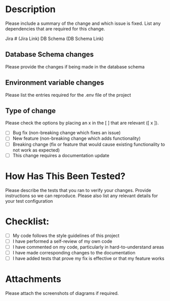 # Description

Please include a summary of the change and which issue is fixed. List any dependencies that are required for this change.

Jira # (Jira Link)
DB Schema (DB Schema Link)

## Database Schema changes
Please provide the changes if being made in the database schema


## Environment variable changes
Please list the entries required for the .env file of the project

## Type of change

Please check the options by placing an x in the [ ] that are relevant ([ x ]).

- [ ] Bug fix (non-breaking change which fixes an issue)
- [ ] New feature (non-breaking change which adds functionality)
- [ ] Breaking change (fix or feature that would cause existing functionality to not work as expected)
- [ ] This change requires a documentation update

# How Has This Been Tested?

Please describe the tests that you ran to verify your changes. Provide instructions so we can reproduce. Please also list any relevant details for your test configuration

# Checklist:

- [ ] My code follows the style guidelines of this project
- [ ] I have performed a self-review of my own code
- [ ] I have commented on my code, particularly in hard-to-understand areas
- [ ] I have made corresponding changes to the documentation
- [ ] I have added tests that prove my fix is effective or that my feature works

# Attachments
Please attach the screenshots of diagrams if required.
